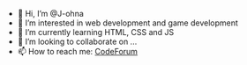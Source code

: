- 👋 Hi, I’m @J-ohna
- 👀 I’m interested in web development and game development
- 🌱 I’m currently learning HTML, CSS and JS
- 💞️ I’m looking to collaborate on ...
- 📫 How to reach me: <a href="https://codeforum.org/index.php?conversations/add&to=Johna">CodeForum</a>
